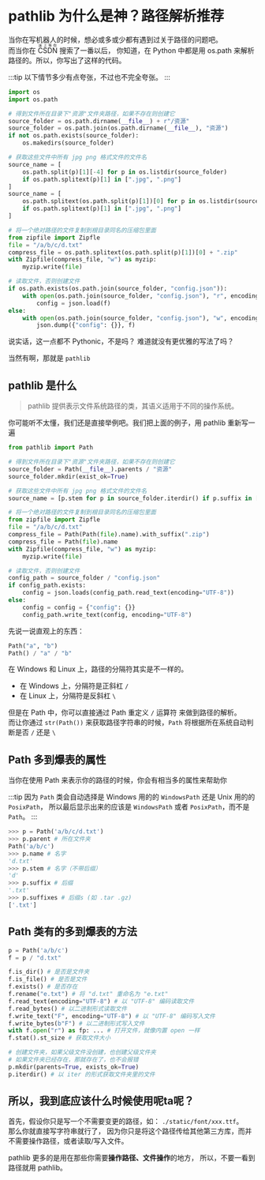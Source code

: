 # pathlib 为什么是神？路径解析推荐

当你在写机器人的时候，想必或多或少都有遇到过关于路径的问题吧。  
而当你在 <ruby>CSDN<rp>(</rp><rt>床上等你</rt><rp>)</rp></ruby> 搜索了一番以后，
你知道，在 Python 中都是用 os.path 来解析路径的。所以，你写出了这样的代码。

:::tip
以下情节多少有点夸张，不过也不完全夸张。
:::

```python
import os
import os.path

# 得到文件所在目录下"资源"文件夹路径，如果不存在则创建它
source_folder = os.path.dirname(__file__) + r"/资源"
source_folder = os.path.join(os.path.dirname(__file__), "资源")
if not os.path.exists(source_folder):
    os.makedirs(source_folder)

# 获取这些文件中所有 jpg png 格式文件的文件名
source_name = [
    os.path.split(p)[1][-4] for p in os.listdir(source_folder)
    if os.path.splitext(p)[1] in [".jpg", ".png"]
]
source_name = [
    os.path.splitext(os.path.split(p)[1])[0] for p in os.listdir(source_folder)
    if os.path.splitext(p)[1] in [".jpg", ".png"]
]

# 将一个绝对路径的文件复制到根目录同名的压缩包里面
from zipfile import Zipfle
file = "/a/b/c/d.txt"
compress_file = os.path.splitext(os.path.split(p)[1])[0] + ".zip"
with Zipfile(compress_file, "w") as myzip:
    myzip.write(file)

# 读取文件，否则创建文件
if os.path.exists(os.path.join(source_folder, "config.json")):
    with open(os.path.join(source_folder, "config.json"), "r", encoding="UTF-8") as f:
        config = json.load(f)
else:
    with open(os.path.join(source_folder, "config.json"), "w", encoding="UTF-8") as f:
        json.dump({"config": {}}, f)
```

说实话，这一点都不 Pythonic，不是吗？
难道就没有更优雅的写法了吗？

当然有啊，那就是 `pathlib`

## pathlib 是什么

> pathlib 提供表示文件系统路径的类，其语义适用于不同的操作系统。

你可能听不太懂，我们还是直接举例吧。我们把上面的例子，用 pathlib 重新写一遍

```python
from pathlib import Path

# 得到文件所在目录下"资源"文件夹路径，如果不存在则创建它
source_folder = Path(__file__).parents / "资源"
source_folder.mkdir(exist_ok=True)

# 获取这些文件中所有 jpg png 格式文件的文件名
source_name = [p.stem for p in source_folder.iterdir() if p.suffix in [".jpg", ".jpeg", ".png"]]

# 将一个绝对路径的文件复制到根目录同名的压缩包里面
from zipfile import Zipfle
file = "/a/b/c/d.txt"
compress_file = Path(Path(file).name).with_suffix(".zip")
compress_file = Path(file).name
with Zipfile(compress_file, "w") as myzip:
    myzip.write(file)

# 读取文件，否则创建文件
config_path = source_folder / "config.json"
if config_path.exists:
    config = json.loads(config_path.read_text(encoding="UTF-8"))
else:
    config = config = {"config": {}}
    config_path.write_text(config, encoding="UTF-8")
```

先说一说直观上的东西：

```python
Path("a", "b")
Path() / "a" / "b"
```

在 Windows 和 Linux 上，路径的分隔符其实是不一样的。

- 在 Windows 上，分隔符是正斜杠 `/`
- 在 Linux 上，分隔符是反斜杠 `\`

但是在 Path 中，你可以直接通过 Path 重定义 `/` 运算符 来做到路径的解析。  
而让你通过 `str(Path())` 来获取路径字符串的时候，`Path` 将根据所在系统自动判断是否 `/` 还是 `\`

## Path 多到爆表的属性

当你在使用 Path 来表示你的路径的时候，你会有相当多的属性来帮助你

:::tip
因为 `Path` 类会自动选择是 Windows 用的的 `WindowsPath` 还是 Unix 用的的 `PosixPath`，
所以最后显示出来的应该是 `WindowsPath` 或者 `PosixPath`，而不是 `Path`。
:::

```python
>>> p = Path('a/b/c/d.txt')
>>> p.parent # 所在文件夹
Path('a/b/c')
>>> p.name # 名字
'd.txt'
>>> p.stem # 名字（不带后缀）
'd'
>>> p.suffix # 后缀
'.txt'
>>> p.suffixes # 后缀s (如 .tar .gz)
['.txt']
```

## Path 类有的多到爆表的方法

```python
p = Path('a/b/c')
f = p / "d.txt"

f.is_dir() # 是否是文件夹
f.is_file() # 是否是文件
f.exists() # 是否存在
f.rename("e.txt") # 将 "d.txt" 重命名为 "e.txt"
f.read_text(encoding="UTF-8") # 以 "UTF-8" 编码读取文件
f.read_bytes() # 以二进制形式读取文件
f.write_text("F", encoding="UTF-8") # 以 "UTF-8" 编码写入文件
f.write_bytes(b"F") # 以二进制形式写入文件
with f.open("r") as fp: ... # 打开文件，就像内置 open 一样
f.stat().st_size # 获取文件大小

# 创建文件夹，如果父级文件没创建，也创建父级文件夹
# 如果文件夹已经存在，那就存在了，也不会报错
p.mkdir(parents=True, exists_ok=True)
p.iterdir() # 以 iter 的形式获取文件夹里的文件


```

## 所以，我到底应该什么时候使用呢ta呢？

首先，假设你只是写一个不需要变更的路径，如： `./static/font/xxx.ttf`。  
那么你就直接写字符串就行了，
因为你只是将这个路径传给其他第三方库，而并不需要操作路径，或者读取/写入文件。

pathlib 更多的是用在那些你需要**操作路径、文件操作**的地方，
所以，不要一看到路径就用 pathlib。
